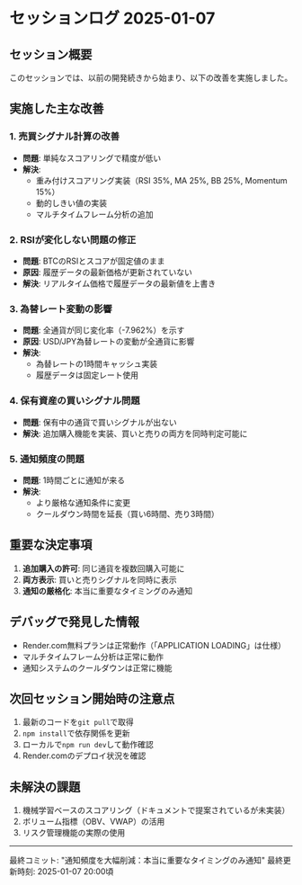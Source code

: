 # セッションログ 2025-01-07

## セッション概要
このセッションでは、以前の開発続きから始まり、以下の改善を実施しました。

## 実施した主な改善

### 1. 売買シグナル計算の改善
- **問題**: 単純なスコアリングで精度が低い
- **解決**: 
  - 重み付けスコアリング実装（RSI 35%, MA 25%, BB 25%, Momentum 15%）
  - 動的しきい値の実装
  - マルチタイムフレーム分析の追加

### 2. RSIが変化しない問題の修正
- **問題**: BTCのRSIとスコアが固定値のまま
- **原因**: 履歴データの最新価格が更新されていない
- **解決**: リアルタイム価格で履歴データの最新値を上書き

### 3. 為替レート変動の影響
- **問題**: 全通貨が同じ変化率（-7.962%）を示す
- **原因**: USD/JPY為替レートの変動が全通貨に影響
- **解決**: 
  - 為替レートの1時間キャッシュ実装
  - 履歴データは固定レート使用

### 4. 保有資産の買いシグナル問題
- **問題**: 保有中の通貨で買いシグナルが出ない
- **解決**: 追加購入機能を実装、買いと売りの両方を同時判定可能に

### 5. 通知頻度の問題
- **問題**: 1時間ごとに通知が来る
- **解決**: 
  - より厳格な通知条件に変更
  - クールダウン時間を延長（買い6時間、売り3時間）

## 重要な決定事項

1. **追加購入の許可**: 同じ通貨を複数回購入可能に
2. **両方表示**: 買いと売りシグナルを同時に表示
3. **通知の厳格化**: 本当に重要なタイミングのみ通知

## デバッグで発見した情報

- Render.com無料プランは正常動作（「APPLICATION LOADING」は仕様）
- マルチタイムフレーム分析は正常に動作
- 通知システムのクールダウンは正常に機能

## 次回セッション開始時の注意点

1. 最新のコードを`git pull`で取得
2. `npm install`で依存関係を更新
3. ローカルで`npm run dev`して動作確認
4. Render.comのデプロイ状況を確認

## 未解決の課題

1. 機械学習ベースのスコアリング（ドキュメントで提案されているが未実装）
2. ボリューム指標（OBV、VWAP）の活用
3. リスク管理機能の実際の使用

---

最終コミット: "通知頻度を大幅削減：本当に重要なタイミングのみ通知"
最終更新時刻: 2025-01-07 20:00頃